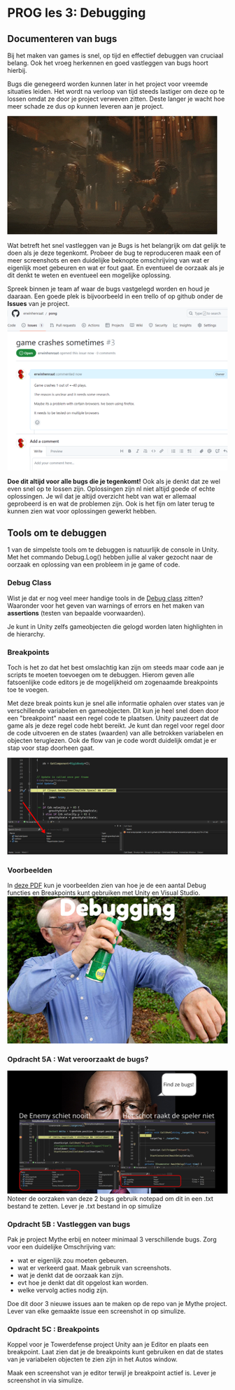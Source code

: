 # PROG les 3: Debugging

## Documenteren van bugs

Bij het maken van games is snel, op tijd en effectief debuggen van cruciaal belang.
Ook het vroeg herkennen en goed vastleggen van bugs hoort hierbij.

Bugs die genegeerd worden kunnen later in het project voor vreemde situaties leiden. Het wordt na verloop van tijd steeds lastiger om deze op te lossen omdat ze door je project verweven zitten. Deste langer je wacht hoe meer schade ze dus op kunnen leveren aan je project.

![bug](../src/03_01_bug.gif)

Wat betreft het snel vastleggen van je Bugs is het belangrijk om dat gelijk te doen als je deze tegenkomt. Probeer de bug te reproduceren maak een of meer screenshots en een duidelijke beknopte omschrijving van wat er eigenlijk moet gebeuren en wat er fout gaat. En eventueel de oorzaak als je dit denkt te weten en eventueel een mogelijke oplossing.

Spreek binnen je team af waar de bugs vastgelegd worden en houd je daaraan. Een goede plek is bijvoorbeeld in een trello of op github onder de **Issues** van je project.
![issues](../src/03_02_issues.png)

**Doe dit altijd voor alle bugs die je tegenkomt!** Ook als je denkt dat ze wel even snel op te lossen zijn. Oplossingen zijn nl niet altijd goede of echte oplossingen. Je wil dat je altijd overzicht hebt van wat er allemaal geprobeerd is en wat de problemen zijn. Ook is het fijn om later terug te kunnen zien wat voor oplossingen gewerkt hebben.

## Tools om te debuggen

1 van de simpelste tools om te debuggen is natuurlijk de console in Unity. Met het commando Debug.Log() hebben jullie al vaker gezocht naar de oorzaak en oplossing van een probleem in je game of code.

### Debug Class

Wist je dat er nog veel meer handige tools in de [Debug class](https://docs.unity3d.com/ScriptReference/Debug.html) zitten? Waaronder voor het geven van warnings of errors en het maken van **assertions** (testen van bepaalde voorwaarden).

Je kunt in Unity zelfs gameobjecten die gelogd worden laten highlighten in de hierarchy.

### Breakpoints

Toch is het zo dat het best omslachtig kan zijn om steeds maar code aan je scripts te moeten toevoegen om te debuggen. Hierom geven alle fatsoenlijke code editors je de mogelijkheid om zogenaamde breakpoints toe te voegen.

Met deze break points kun je snel alle informatie ophalen over states van je verschillende variabelen en gameobjecten. Dit kun je heel snel doen door een "breakpoint" naast een regel code te plaatsen. Unity pauzeert dat de game als je deze regel code hebt bereikt. Je kunt dan regel voor regel door de code uitvoeren en de states (waarden) van alle betrokken variabelen en objecten teruglezen. Ook de flow van je code wordt duidelijk omdat je er stap voor stap doorheen gaat.

![breakpoint](../src/03_03_breakpoint.png)

### Voorbeelden

In [deze PDF](Debugging.pdf) kun je voorbeelden zien van hoe je de een aantal Debug functies en Breakpoints kunt gebruiken met Unity en Visual Studio.
[![pdf](../src/03_04_pdf.png)](Debugging.pdf)

<a name = "opdracht5"></a>

### Opdracht 5A : Wat veroorzaakt de bugs?

![find bugs](../src/03_05_find_bugs.png)
Noteer de oorzaken van deze 2 bugs gebruik notepad om dit in een .txt bestand te zetten.
Lever je .txt bestand in op simulize

<a name = "opdracht2"></a>

### Opdracht 5B : Vastleggen van bugs

Pak je project Mythe erbij en noteer minimaal 3 verschillende bugs. Zorg voor een duidelijke Omschrijving van:

- wat er eigenlijk zou moeten gebeuren.
- wat er verkeerd gaat. Maak gebruik van screenshots.
- wat je denkt dat de oorzaak kan zijn.
- evt hoe je denkt dat dit opgelost kan worden.
- welke vervolg acties nodig zijn.

Doe dit door 3 nieuwe issues aan te maken op de repo van je Mythe project. Lever van elke gemaakte issue een screenshot in op simulize.

<a name = "opdracht3"></a>

### Opdracht 5C : Breakpoints

Koppel voor je Towerdefense project Unity aan je Editor en plaats een breakpoint. Laat zien dat je de breakpoints kunt gebruiken en dat de states van je variabelen objecten te zien zijn in het Autos window.

Maak een screenshot van je editor terwijl je breakpoint actief is. Lever je screenshot in via simulize.
